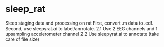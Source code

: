 # sleep_rat
Sleep staging data and processing on rat
First, convert .m data to .edf.
Second, use sleepyrat.ai to label/annotate.
2.1 Use 2 EEG channels and 1 upsampling accelerometer channel
2.2 Use sleepyrat.ai to annotate (take care of file size)
